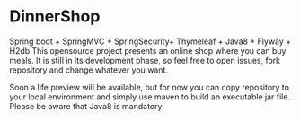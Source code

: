 # DinnerShop
Spring boot + SpringMVC + SpringSecurity+ Thymeleaf + Java8 + Flyway + H2db
This opensource project presents an online shop where you can buy meals. It is still in its development phase, so feel free to open issues, fork repository and change whatever you want. 

Soon a life preview will be available, but for now you can copy repository to your local environment and simply use maven to build an executable jar file. Please be aware that Java8 is mandatory.

